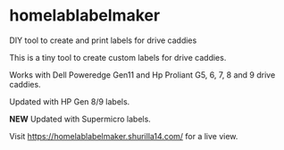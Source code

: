 # homelablabelmaker
DIY tool to create and print labels for drive caddies


This is a tiny tool to create custom labels for drive caddies.

Works with Dell Poweredge Gen11 and Hp Proliant G5, 6, 7, 8 and 9 drive caddies.

Updated with HP Gen 8/9 labels.

**NEW** Updated with Supermicro labels.

Visit https://homelablabelmaker.shurilla14.com/ for a live view.
